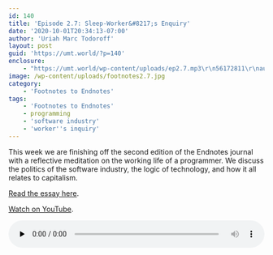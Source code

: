 ```yaml
---
id: 140
title: 'Episode 2.7: Sleep-Worker&#8217;s Enquiry'
date: '2020-10-01T20:34:13-07:00'
author: 'Uriah Marc Todoroff'
layout: post
guid: 'https://umt.world/?p=140'
enclosure:
    - "https://umt.world/wp-content/uploads/ep2.7.mp3\r\n56172811\r\naudio/mpeg\r\n"
image: /wp-content/uploads/footnotes2.7.jpg
category:
    - 'Footnotes to Endnotes'
tags:
    - 'Footnotes to Endnotes'
    - programming
    - 'software industry'
    - 'worker''s inquiry'
---
```


This week we are finishing off the second edition of the Endnotes journal with a reflective meditation on the working life of a programmer. We discuss the politics of the software industry, the logic of technology, and how it all relates to capitalism.

[Read the essay here](https://endnotes.org.uk/issues/2/en/endnotes-sleep-worker-s-enquiry).

[Watch on YouTube](https://youtu.be/mR60W6XJemE).

<audio class="wp-audio-shortcode" controls="controls" id="audio-140-7" preload="none" style="width: 100%;"><source src="https://umt.world/wp-content/uploads/ep2.7.mp3?_=7" type="audio/mpeg"></source><https://umt.world/wp-content/uploads/ep2.7.mp3></audio>